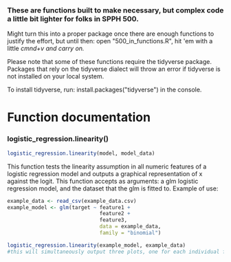 <h3>These are functions built to make necessary, but complex code a little bit lighter for folks in SPPH 500.</h3>
<p>Might turn this into a proper package once there are enough functions to justify the effort, but until then: open "500_in_functions.R", hit 'em with a little <i>cmnd+v and carry on.</i></p>
<p>Please note that some of these functions require the tidyverse package. Packages that rely on the tidyverse dialect will throw an error if tidyverse is not installed on your local system.</p>
<p>To install tidyverse, run: install.packages("tidyverse") in the console. </p>

<h1>Function documentation</h1>
<h3>logistic_regression.linearity()</h3>

```r
logistic_regression.linearity(model, model_data)
```
<p>This function tests the linearity assumption in all numeric features of a logistic regression model and outputs a graphical representation of x against the logit. 
  This function accepts as arguments: a glm logistic regression model, and the dataset that the glm is fitted to. Example of use:</p>

```r
example_data <- read_csv(example_data.csv)
example_model <- glm(target ~ feature1 +
                              feature2 +
                              feature3,
                              data = example_data,
                              family = "binomial")

logistic_regression.linearity(example_model, example_data)
#this will simultaneously output three plots, one for each individual feature with a loess line to demonstrate the linearity 
```
